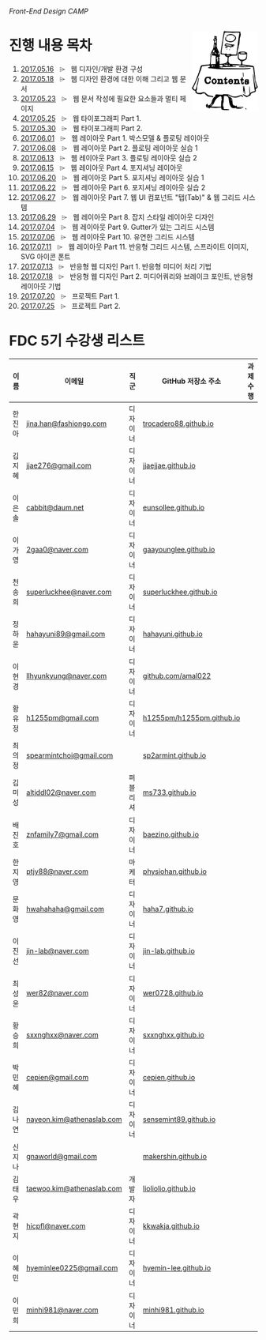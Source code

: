 ###### Front-End Design CAMP

<img src="../Assets/table-of-contents.png" alt="목차" align="right" width="134" height="160">

# 진행 내용 목차

1. [2017.05.16](./README/0516.md) &nbsp; ⌲ &nbsp; 웹 디자인/개발 환경 구성
1. [2017.05.18](./README/0518.md) &nbsp; ⌲ &nbsp; 웹 디자인 환경에 대한 이해 그리고 웹 문서
1. [2017.05.23](./README/0523.md) &nbsp; ⌲ &nbsp; 웹 문서 작성에 필요한 요소들과 멀티 페이지
1. [2017.05.25](./README/0525.md) &nbsp; ⌲ &nbsp; 웹 타이포그래피 Part 1.
1. [2017.05.30](./README/0530.md) &nbsp; ⌲ &nbsp; 웹 타이포그래피 Part 2.
1. [2017.06.01](./README/0601.md) &nbsp; ⌲ &nbsp; 웹 레이아웃 Part 1. 박스모델 & 플로팅 레이아웃
1. [2017.06.08](./README/0608.md) &nbsp; ⌲ &nbsp; 웹 레이아웃 Part 2. 플로팅 레이아웃 실습 1
1. [2017.06.13](./README/0613.md) &nbsp; ⌲ &nbsp; 웹 레이아웃 Part 3. 플로팅 레이아웃 실습 2
1. [2017.06.15](./README/0615.md) &nbsp; ⌲ &nbsp; 웹 레이아웃 Part 4. 포지셔닝 레이아웃
1. [2017.06.20](./README/0620.md) &nbsp; ⌲ &nbsp; 웹 레이아웃 Part 5. 포지셔닝 레이아웃 실습 1
1. [2017.06.22](./README/0622.md) &nbsp; ⌲ &nbsp; 웹 레이아웃 Part 6. 포지셔닝 레이아웃 실습 2
1. [2017.06.27](./README/0627.md) &nbsp; ⌲ &nbsp; 웹 레이아웃 Part 7. 웹 UI 컴포넌트 "탭(Tab)" & 웹 그리드 시스템
1. [2017.06.29](./README/0629.md) &nbsp; ⌲ &nbsp; 웹 레이아웃 Part 8. 잡지 스타일 레이아웃 디자인
1. [2017.07.04](./README/0704.md) &nbsp; ⌲ &nbsp; 웹 레이아웃 Part 9. Gutter가 있는 그리드 시스템
1. [2017.07.06](./README/0706.md) &nbsp; ⌲ &nbsp; 웹 레이아웃 Part 10. 유연한 그리드 시스템
1. [2017.07.11](./README/0711.md) &nbsp; ⌲ &nbsp; 웹 레이아웃 Part 11. 반응형 그리드 시스템, 스프라이트 이미지, SVG 아이콘 폰트
1. [2017.07.13](./README/0713.md) &nbsp; ⌲ &nbsp; 반응형 웹 디자인 Part 1. 반응형 미디어 처리 기법
1. [2017.07.18](./README/0718.md) &nbsp; ⌲ &nbsp; 반응형 웹 디자인 Part 2. 미디어쿼리와 브레이크 포인트, 반응형 레이아웃 기법
1. [2017.07.20](./README/0720.md) &nbsp; ⌲ &nbsp; 프로젝트 Part 1.
1. [2017.07.25](./README/0725.md) &nbsp; ⌲ &nbsp; 프로젝트 Part 2.


# FDC 5기 수강생 리스트

이름 | 이메일 | 직군 | GitHub 저장소 주소 | 과제 수행
--- | --- | --- | --- | ---
한진아 | jina.han@fashiongo.com    | 디자이너 | [trocadero88.github.io](https://github.com/trocadero88/trocadero88.github.io)   |
김지혜 | jjae276@gmail.com         | 디자이너 | [jjaejjae.github.io](https://github.com/jjaejjae/jjaejjae.github.io)         |
이은솔 | cabbit@daum.net           | 디자이너 | [eunsollee.github.io](https://github.com/eunsollee/eunsollee.github.io)       |
이가영 | 2gaa0@naver.com           | 디자이너 | [gaayounglee.github.io](https://github.com/gaayounglee/gaayounglee.github.io)   |
천송희 | superluckhee@naver.com    | 디자이너 | [superluckhee.github.io](https://github.com/superluckhee/superluckhee.github.io) |
정하윤 | hahayuni89@gmail.com      | 디자이너 | [hahayuni.github.io](https://github.com/hahayuni/hahayuni.github.io)         |
이현경 | llhyunkyung@naver.com     | 디자이너 | [github.com/amal022](https://github.com/amal022/)         |
황유정 | h1255pm@gmail.com         | 디자이너 | [h1255pm/h1255pm.github.io](https://github.com/h1255pm/h1255pm.github.io)           |
최의정 | spearmintchoi@gmail.com   |        | [sp2armint.github.io](https://github.com/sp2armint/sp2armint.github.io)       |
김미성 | altjddl02@naver.com       | 퍼블리셔 | [ms733.github.io](https://github.com/ms733/ms733.github.io)                |
배진호 | znfamily7@gmail.com       | 디자이너 | [baezino.github.io](https://github.com/baezino/baezino.github.io)            |
한지영 | ptjy88@naver.com          | 마케터  | [physiohan.github.io](https://github.com/physiohan/physiohan.github.io)        |
문화영 | hwahahaha@gmail.com       | 디자이너 | [haha7.github.io](https://github.com/haha7/haha7.github.io)                |
이진선 | jin-lab@naver.com         | 디자이너 | [jin-lab.github.io](https://github.com/jin-lab/jin-lab.github.io)            |
최성윤 | wer82@naver.com           | 디자이너 | [wer0728.github.io](https://github.com/wer0728/wer0728.github.io)            |
황승희 | sxxnghxx@naver.com        | 디자이너 | [sxxnghxx.github.io](https://github.com/sxxnghxx/sxxnghxx.github.io)          |
박민혜 | cepien@gmail.com          | 디자이너 | [cepien.github.io](https://github.com/cepien/cepien.github.io)              |
김나연 | nayeon.kim@athenaslab.com | 디자이너 | [sensemint89.github.io](https://github.com/sensemint89/sensemint89.github.io)    |
신지나 | gnaworld@gmail.com        |        | [makershin.github.io](https://github.com/makershin/makershin.github.io)        |
김태우 | taewoo.kim@athenaslab.com | 개발자  | [lioliolio.github.io](https://github.com/lioliolio/lioliolio.github.io)        |
곽현지 | hicpfl@naver.com          | 디자이너 | [kkwakja.github.io](https://github.com/kkwakja/kkwakja.github.io)            |
이혜민 | hyeminlee0225@gmail.com   | 디자이너 | [hyemin-lee.github.io](https://github.com/hyemin-lee/hyemin-lee.github.io)      |
이민희 | minhi981@naver.com        | 디자이너 | [minhi981.github.io](https://github.com/minhi981/minhi981.github.io)          |
